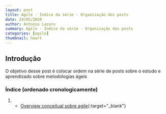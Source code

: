 ```yaml
---
layout: post
title: Agile - Índice da série - Organização dos posts
date: 24/05/2020
author: Antonio Lazaro
summary: Agile - Índice da série - Organização dos posts
categories: [agile]
thumbnail: heart
---
```


## Introdução

O objetivo desse post é colocar ordem na série de posts sobre o estudo e aprendizado sobre metodologias ágeis

### Índice (ordenado cronologicamente)

1. - [Overview conceitual sobre agile](/agile/2020/06/01/agile-overview.html){:target="\_blank"}
